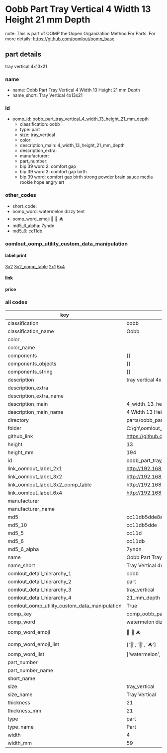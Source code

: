 # Oobb Part Tray Vertical 4 Width 13 Height 21 mm Depth  

note: This is part of OOMP the Oopen Organization Method For Parts. For more details: https://github.com/oomlout/oomp_base

##  part details
  



tray vertical 4x13x21



### name
* name: Oobb Part Tray Vertical 4 Width 13 Height 21 mm Depth
* name_short: Tray Vertical 4x13x21 
### id
* oomp_id: oobb_part_tray_vertical_4_width_13_height_21_mm_depth
  * classification: oobb
  * type: part
  * size: tray_vertical
  * color: 
  * description_main: 4_width_13_height_21_mm_depth
  * description_extra: 
  * manufacturer: 
  * part_number: 
  * bip 39 word 2: comfort gap
  * bip 39 word 3: comfort gap birth
  * bip 39 word: comfort gap birth strong powder brain sauce media rookie hope angry art

### other_codes
* short_code: 
* oomp_word: watermelon dizzy tent
* oomp_word_emoji :watermelon: :dizzy: :tent:
* md5_6_alpha: 7yndn
* md5_6: cc11db






### oomlout_oomp_utility_custom_data_manipulation
#### label print
[3x2](http://192.168.1.245:1112/?label=oomp%207yndn)
[3x2_oomp_table](http://192.168.1.108:1112/?label=oomp%207yndn)
[2x1](http://192.168.1.242:1112/?label=oomp%207yndn)
[6x4](http://192.168.1.55:1112/?label=oomp%207yndn)    

#### link

                              

#### price







### all codes 
| key | value |  
| --- | --- |  
| classification | oobb |  
| classification_name | Oobb |  
| color |  |  
| color_name |  |  
| components | [] |  
| components_objects | [] |  
| components_string | [] |  
| description | tray vertical 4x13x21 |  
| description_extra |  |  
| description_extra_name |  |  
| description_main | 4_width_13_height_21_mm_depth |  
| description_main_name | 4 Width 13 Height 21 mm Depth |  
| directory | parts/oobb_part_tray_vertical_4_width_13_height_21_mm_depth |  
| folder | C:\gh\oomlout_oobb_version_4_generated_parts\parts\oobb_part_tray_vertical_4_width_13_height_21_mm_depth |  
| github_link | https://github.com/oomlout/oomlout_oomp_part_src/tree/main/parts/oobb_part_tray_vertical_4_width_13_height_21_mm_depth |  
| height | 13 |  
| height_mm | 194 |  
| id | oobb_part_tray_vertical_4_width_13_height_21_mm_depth |  
| link_oomlout_label_2x1 | http://192.168.1.242:1112/?label=oomp%207yndn |  
| link_oomlout_label_3x2 | http://192.168.1.245:1112/?label=oomp%207yndn |  
| link_oomlout_label_3x2_oomp_table | http://192.168.1.108:1112/?label=oomp%207yndn |  
| link_oomlout_label_6x4 | http://192.168.1.55:1112/?label=oomp%207yndn |  
| manufacturer |  |  
| manufacturer_name |  |  
| md5 | cc11db5dde8a77f06bd49d722d57d171 |  
| md5_10 | cc11db5dde |  
| md5_5 | cc11d |  
| md5_6 | cc11db |  
| md5_6_alpha | 7yndn |  
| name | Oobb Part Tray Vertical 4 Width 13 Height 21 mm Depth |  
| name_short | Tray Vertical 4x13x21  |  
| oomlout_detail_hierarchy_1 | oobb |  
| oomlout_detail_hierarchy_2 | part |  
| oomlout_detail_hierarchy_3 | tray_vertical |  
| oomlout_detail_hierarchy_4 | 21_mm_depth |  
| oomlout_oomp_utility_custom_data_manipulation | True |  
| oomp_key | oomp_oobb_part_tray_vertical_4_width_13_height_21_mm_depth |  
| oomp_word | watermelon dizzy tent |  
| oomp_word_emoji | :watermelon: :dizzy: :tent: |  
| oomp_word_emoji_list | [':watermelon:', ':dizzy:', ':tent:'] |  
| oomp_word_list | ['watermelon', 'dizzy', 'tent'] |  
| part_number |  |  
| part_number_name |  |  
| short_name |  |  
| size | tray_vertical |  
| size_name | Tray Vertical |  
| thickness | 21 |  
| thickness_mm | 21 |  
| type | part |  
| type_name | Part |  
| width | 4 |  
| width_mm | 59 |  
